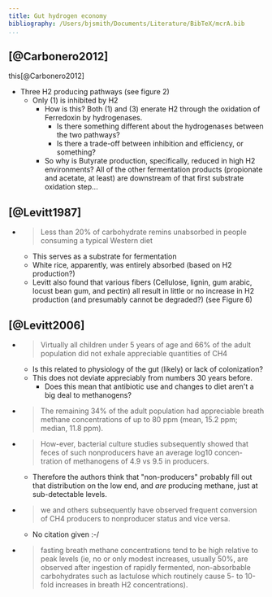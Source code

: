 ```yaml
---
title: Gut hydrogen economy
bibliography: /Users/bjsmith/Documents/Literature/BibTeX/mcrA.bib
...
```


## [@Carbonero2012] ##

this[@Carbonero2012]

-   Three H2 producing pathways (see figure 2)
    -   Only (1) is inhibited by H2
        -   How is this?  Both (1) and (3) enerate H2 through the oxidation of
            Ferredoxin by hydrogenases.
            -   Is there something different about the hydrogenases between
                the two pathways?
            -   Is there a trade-off between inhibition and efficiency, or
                something?
        -   So why is Butyrate production, specifically, reduced in high
            H2 environments?  All of the other fermentation products
            (propionate and acetate, at least) are downstream of that first
            substrate oxidation step...

## [@Levitt1987] ##

-   > Less than 20% of carbohydrate remins unabsorbed in people consuming a
    > typical Western diet
    -   This serves as a substrate for fermentation
    -   White rice, apparently, was entirely absorbed (based on H2 production?)
    -   Levitt also found that various fibers (Cellulose, lignin, gum arabic,
        locust bean gum, and pectin) all result in little or no increase in H2
        production (and presumably cannot be degraded?) (see Figure 6)

## [@Levitt2006] ##

-   > Virtually all children under 5 years of age and 66% of the adult
    > population did not exhale appreciable quantities of CH4
    -   Is this related to physiology of the gut (likely) or lack of colonization?
    -   This does not deviate appreciably from numbers 30 years before.
        -   Does this mean that antibiotic use and changes to diet aren't a big
            deal to methanogens?

-   > The remaining 34% of the adult population had appreciable breath methane
    > concentrations of up to 80 ppm (mean, 15.2 ppm; median, 11.8 ppm).

-   > How-ever, bacterial culture studies subsequently showed that feces of
    > such nonproducers have an average log10 concen- tration of methanogens of
    > 4.9 vs 9.5 in producers.
    -   Therefore the authors think that "non-producers" probably fill out that
        distribution on the low end, and _are_ producing methane, just at
        sub-detectable levels.

-   > we and others subsequently have observed frequent conversion of CH4
    > producers to nonproducer status and vice versa.
    -   No citation given :-/

-   > fasting breath methane concentrations tend to be high relative to peak
    > levels (ie, no or only modest increases, usually 50%, are observed after
    > ingestion of rapidly fermented, non-absorbable carbohydrates such as
    > lactulose which routinely cause 5- to 10-fold increases in breath
    > H2 concentrations).
